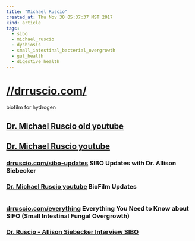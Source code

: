 ```yaml
---
title: "Michael Ruscio"
created_at: Thu Nov 30 05:37:37 MST 2017
kind: article
tags:
  - sibo
  - michael_ruscio
  - dysbiosis
  - small_intestinal_bacterial_overgrowth
  - gut_health
  - digestive_health
---
```


<h1>
  <a href="https://drruscio.com/" target="_blank">//drruscio.com/</a>
</h1>

biofilm for hydrogen

<h2>
  <a href="https://www.youtube.com/channel/UCOWnaGZMxzSvqAU1I9k4QuA" target="_blank">Dr. Michael Ruscio old youtube</a>
</h2>

<h2>
  <a href="https://www.youtube.com/channel/UCRSG-nLPicq1r8uyM0zLMwA/featured" target="_blank">Dr. Michael Ruscio youtube</a>
</h2>

<h3>
  <a href="https://drruscio.com/sibo-updates-dr-allison-siebecker/" target="_blank">drruscio.com/sibo-updates</a>
  SIBO Updates with Dr. Allison Siebecker
</h3>

<h3>
  <a href="https://www.youtube.com/watch?v=Dc8Sevaj5Jc" target="_blank">Dr. Michael Ruscio youtube</a>
  BioFilm Updates
</h3>

<pre>
</pre>

<h3>
  <a href="https://drruscio.com/everything-need-know-sifo-small-intestinal-fungal-overgrowth/" target="_blank">drruscio.com/everything</a>
  Everything You Need to Know about SIFO (Small Intestinal Fungal Overgrowth)
</h3>

<h3>
  <a href="/assets/audio/ruscio-audio-31-allison-siebecker-interview.mp3" target="_blank">Dr. Ruscio - Allison Siebecker Interview SIBO</a>
</h3>


<!--
html boilerplate
<a href="" target="_blank"></a>
<a name=""></a>
<img src="" width="400px">
<ul>
  <li></li>
</ul>
<pre>
</pre>
<p style="margin-bottom: 2em;"></p>
<hr style="border: 0; height: 3px; background: #333; background-image: linear-gradient(to right, #ccc, #333, #ccc);">
<pre><code>
</code></pre>
<math xmlns='http://www.w3.org/1998/Math/MathML' display='block'>
</math>
-->
